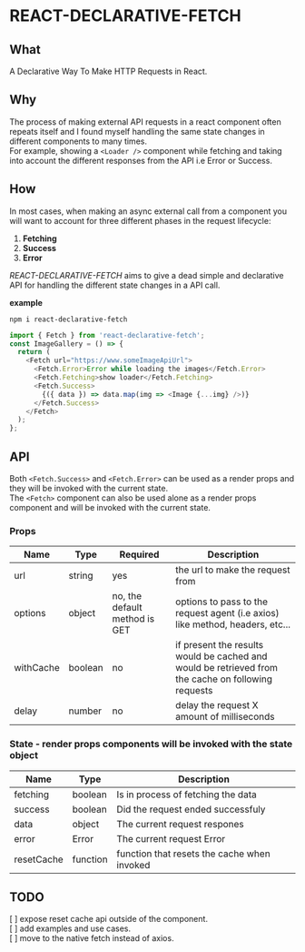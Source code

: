 # REACT-DECLARATIVE-FETCH

## What

A Declarative Way To Make HTTP Requests in React.

## Why

The process of making external API requests in a react component often repeats itself and I found myself handling the same state changes in different components to many times.  
For example, showing a `<Loader />`
component while fetching and taking into account the different responses from the API i.e Error or Success.

## How


In most cases, when making an async external call from a component you will want to account for three different phases in the request lifecycle:

1. **Fetching**
2. **Success**
3. **Error**

_REACT-DECLARATIVE-FETCH_ aims to give a dead simple and declarative API for handling the different state changes in a API call.
<br>  

**example**

```npm
npm i react-declarative-fetch
```

```javascript
import { Fetch } from 'react-declarative-fetch';
const ImageGallery = () => {
  return (
    <Fetch url="https://www.someImageApiUrl">
      <Fetch.Error>Error while loading the images</Fetch.Error>
      <Fetch.Fetching>show loader</Fetch.Fetching>
      <Fetch.Success>
        {({ data }) => data.map(img => <Image {...img} />)}
      </Fetch.Success>
    </Fetch>
  );
};
```

## API

Both `<Fetch.Success>` and `<Fetch.Error>` can be used as a render props and they will be invoked with the current state.  
The `<Fetch>` component can also be used alone as a render props component and will be invoked with the current state.

### Props

| Name      | Type    | Required                      | Description                                                                                        |
| --------- | ------- | ----------------------------- | -------------------------------------------------------------------------------------------------- |
| url       | string  | yes                           | the url to make the request from                                                                   |
| options   | object  | no, the default method is GET | options to pass to the request agent (i.e axios) like method, headers, etc...                      |
| withCache | boolean | no                            | if present the results would be cached and would be retrieved from the cache on following requests |
| delay     | number  | no                            | delay the request X amount of milliseconds                                                         |

### State - render props components will be invoked with the state object

| Name       | Type     | Description                                 |
| ---------- | -------- | ------------------------------------------- |
| fetching   | boolean  | Is in process of fetching the data          |
| success    | boolean  | Did the request ended successfuly           |
| data       | object   | The current request respones                |
| error      | Error    | The current request Error                   |
| resetCache | function | function that resets the cache when invoked |

## TODO

[ ] expose reset cache api outside of the component.  
[ ] add examples and use cases.  
[ ] move to the native fetch instead of axios.
